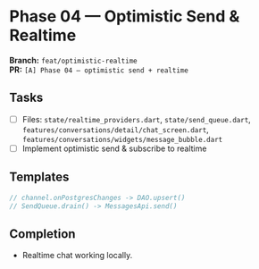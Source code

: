 # Phase 04 — Optimistic Send & Realtime

**Branch:** `feat/optimistic-realtime`  
**PR:** `[A] Phase 04 — optimistic send + realtime`

## Tasks
- [ ] Files: `state/realtime_providers.dart`, `state/send_queue.dart`, `features/conversations/detail/chat_screen.dart`, `features/conversations/widgets/message_bubble.dart`
- [ ] Implement optimistic send & subscribe to realtime

## Templates
```dart
// channel.onPostgresChanges -> DAO.upsert()
// SendQueue.drain() -> MessagesApi.send()
```

## Completion
- Realtime chat working locally.
